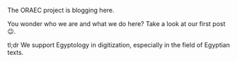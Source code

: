 The ORAEC project is blogging here.

You wonder who we are and what we do here? Take a look at our first post 😉.

tl;dr We support Egyptology in digitization, especially in the field of Egyptian texts.
